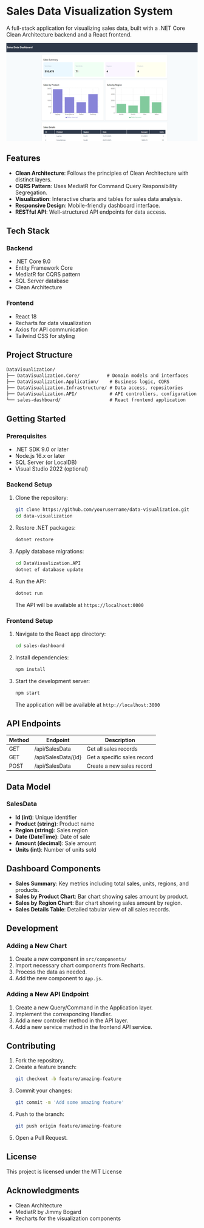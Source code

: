 # Sales Data Visualization System

A full-stack application for visualizing sales data, built with a .NET Core Clean Architecture backend and a React frontend.

![Sales Dashboard](https://github.com/maaniguard/DataVisualization/blob/master/Screenshot%202025-03-10%20180137.png)

## Features

- **Clean Architecture**: Follows the principles of Clean Architecture with distinct layers.
- **CQRS Pattern**: Uses MediatR for Command Query Responsibility Segregation.
- **Visualization**: Interactive charts and tables for sales data analysis.
- **Responsive Design**: Mobile-friendly dashboard interface.
- **RESTful API**: Well-structured API endpoints for data access.

## Tech Stack

### Backend
- .NET Core 9.0
- Entity Framework Core
- MediatR for CQRS pattern
- SQL Server database
- Clean Architecture

### Frontend
- React 18
- Recharts for data visualization
- Axios for API communication
- Tailwind CSS for styling

## Project Structure
```
DataVisualization/
├── DataVisualization.Core/          # Domain models and interfaces
├── DataVisualization.Application/    # Business logic, CQRS
├── DataVisualization.Infrastructure/ # Data access, repositories
├── DataVisualization.API/            # API controllers, configuration
└── sales-dashboard/                  # React frontend application
```

## Getting Started

### Prerequisites

- .NET SDK 9.0 or later
- Node.js 16.x or later
- SQL Server (or LocalDB)
- Visual Studio 2022 (optional)

### Backend Setup

1. Clone the repository:
   ```bash
   git clone https://github.com/yourusername/data-visualization.git
   cd data-visualization
   ```
2. Restore .NET packages:
   ```bash
   dotnet restore
   ```
3. Apply database migrations:
   ```bash
   cd DataVisualization.API
   dotnet ef database update
   ```
4. Run the API:
   ```bash
   dotnet run
   ```
   The API will be available at `https://localhost:0000`

### Frontend Setup

1. Navigate to the React app directory:
   ```bash
   cd sales-dashboard
   ```
2. Install dependencies:
   ```bash
   npm install
   ```
3. Start the development server:
   ```bash
   npm start
   ```
   The application will be available at `http://localhost:3000`

## API Endpoints

| Method | Endpoint            | Description                     |
|--------|---------------------|---------------------------------|
| GET    | /api/SalesData      | Get all sales records          |
| GET    | /api/SalesData/{id} | Get a specific sales record    |
| POST   | /api/SalesData      | Create a new sales record      |

## Data Model

### SalesData
- **Id (int)**: Unique identifier
- **Product (string)**: Product name
- **Region (string)**: Sales region
- **Date (DateTime)**: Date of sale
- **Amount (decimal)**: Sale amount
- **Units (int)**: Number of units sold

## Dashboard Components

- **Sales Summary**: Key metrics including total sales, units, regions, and products.
- **Sales by Product Chart**: Bar chart showing sales amount by product.
- **Sales by Region Chart**: Bar chart showing sales amount by region.
- **Sales Details Table**: Detailed tabular view of all sales records.

## Development

### Adding a New Chart

1. Create a new component in `src/components/`
2. Import necessary chart components from Recharts.
3. Process the data as needed.
4. Add the new component to `App.js`.

### Adding a New API Endpoint

1. Create a new Query/Command in the Application layer.
2. Implement the corresponding Handler.
3. Add a new controller method in the API layer.
4. Add a new service method in the frontend API service.

## Contributing

1. Fork the repository.
2. Create a feature branch:
   ```bash
   git checkout -b feature/amazing-feature
   ```
3. Commit your changes:
   ```bash
   git commit -m 'Add some amazing feature'
   ```
4. Push to the branch:
   ```bash
   git push origin feature/amazing-feature
   ```
5. Open a Pull Request.

## License

This project is licensed under the MIT License

## Acknowledgments

- Clean Architecture 
- MediatR by Jimmy Bogard
- Recharts for the visualization components

